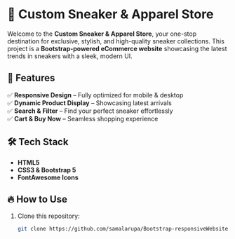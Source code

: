 # 🏀 Custom Sneaker & Apparel Store  

Welcome to the **Custom Sneaker & Apparel Store**, your one-stop destination for exclusive, stylish, and high-quality sneaker collections. This project is a **Bootstrap-powered eCommerce website** showcasing the latest trends in sneakers with a sleek, modern UI.  

## 🚀 Features  
✅ **Responsive Design** – Fully optimized for mobile & desktop  
✅ **Dynamic Product Display** – Showcasing latest arrivals  
✅ **Search & Filter** – Find your perfect sneaker effortlessly  
✅ **Cart & Buy Now** – Seamless shopping experience  

## 🛠️ Tech Stack  
- **HTML5**  
- **CSS3 & Bootstrap 5**  
- **FontAwesome Icons**  


## 🔥 How to Use  
1. Clone this repository:  
   ```bash
   git clone https://github.com/samalarupa/Bootstrap-responsiveWebsite2
